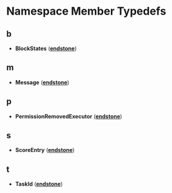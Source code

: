 
# Namespace Member Typedefs



## b

* **BlockStates** ([**endstone**](namespaceendstone.md))


## m

* **Message** ([**endstone**](namespaceendstone.md))


## p

* **PermissionRemovedExecutor** ([**endstone**](namespaceendstone.md))


## s

* **ScoreEntry** ([**endstone**](namespaceendstone.md))


## t

* **TaskId** ([**endstone**](namespaceendstone.md))




